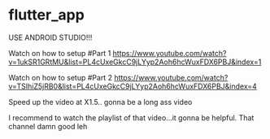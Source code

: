 # flutter_app

USE ANDROID STUDIO!!!

Watch on how to setup #Part 1
https://www.youtube.com/watch?v=1ukSR1GRtMU&list=PL4cUxeGkcC9jLYyp2Aoh6hcWuxFDX6PBJ&index=1

Watch on how to setup #Part 2
https://www.youtube.com/watch?v=TSIhiZ5jRB0&list=PL4cUxeGkcC9jLYyp2Aoh6hcWuxFDX6PBJ&index=4

Speed up the video at X1.5.. gonna be a long ass video

I recommend to watch the playlist of that video...it gonna be helpful.
That channel damn good leh
